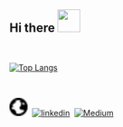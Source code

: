 ## Hi there <img src="https://media.tenor.com/images/3b388fe03da271d2674faf85eb7c3fcd/tenor.gif" width=40 height=40 />  

</br>

[![Top Langs](https://github-readme-stats.vercel.app/api/top-langs/?username=keoabetswe&layout=compact&count-private=true&theme=dark&hide=html,css,hack)](https://github.com/keoabetswe/github-readme-stats)

</br>

[<img src='https://raw.githubusercontent.com/iconic/open-iconic/master/svg/globe.svg' alt='Personal Website' height='32' target="_blank">][1]&nbsp;
[<img src='https://cdn.jsdelivr.net/npm/simple-icons@3.0.1/icons/linkedin.svg' alt='linkedin' height='32' target="_blank">][2]&nbsp;
[<img src='https://cdn.jsdelivr.net/npm/simple-icons@3.0.1/icons/medium.svg' alt='Medium' height='32' target="_blank">][3]

[1]: https://keo-nthite.herokuapp.com/
[2]: https://www.linkedin.com/in/keoabetswe-nthite/
[3]: https://medium.com/@keonthite

